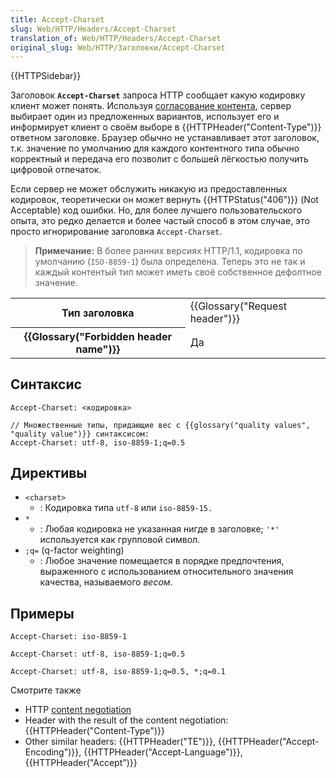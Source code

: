 ```yaml
---
title: Accept-Charset
slug: Web/HTTP/Headers/Accept-Charset
translation_of: Web/HTTP/Headers/Accept-Charset
original_slug: Web/HTTP/Заголовки/Accept-Charset
---
```


{{HTTPSidebar}}

Заголовок **`Accept-Charset`** запроса HTTP сообщает какую кодировку клиент может понять. Используя [согласование контента](/ru/docs/Web/HTTP/Content_negotiation), сервер выбирает один из предложенных вариантов, использует его и информирует клиент о своём выборе в {{HTTPHeader("Content-Type")}} ответном заголовке. Браузер обычно не устанавливает этот заголовок, т.к. значение по умолчанию для каждого контентного типа обычно корректный и передача его позволит с большей лёгкостью получить цифровой отпечаток.

Если сервер не может обслужить никакую из предоставленных кодировок, теоретически он может вернуть {{HTTPStatus("406")}} (Not Acceptable) код ошибки. Но, для более лучшего пользовательского опыта, это редко делается и более частый способ в этом случае, это просто игнорирование заголовка `Accept-Charset`.

> **Примечание:** В более ранних версиях HTTP/1.1, кодировка по умолчанию (`ISO-8859-1`) была определена. Теперь это не так и каждый контентый тип может иметь своё собственное дефолтное значение.

<table class="properties">
  <tbody>
    <tr>
      <th scope="row">Тип заголовка</th>
      <td>{{Glossary("Request header")}}</td>
    </tr>
    <tr>
      <th scope="row">{{Glossary("Forbidden header name")}}</th>
      <td>Да</td>
    </tr>
  </tbody>
</table>

## Синтаксис

```
Accept-Charset: <кодировка>

// Множественные типы, придающие вес с {{glossary("quality values", "quality value")}} синтаксисом:
Accept-Charset: utf-8, iso-8859-1;q=0.5
```

## Директивы

- `<charset>`
  - : Кодировка типа `utf-8` или `iso-8859-15.`
- `*`
  - : Любая кодировка не указанная нигде в заголовке; `'*'` используется как групповой символ.
- `;q=` (q-factor weighting)
  - : Любое значение помещается в порядке предпочтения, выраженного с использованием относительного значения качества, называемого _весом_.

## Примеры

```
Accept-Charset: iso-8859-1

Accept-Charset: utf-8, iso-8859-1;q=0.5

Accept-Charset: utf-8, iso-8859-1;q=0.5, *;q=0.1
```

Смотрите также

- HTTP [content negotiation](/ru/docs/Web/HTTP/Content_negotiation)
- Header with the result of the content negotiation: {{HTTPHeader("Content-Type")}}
- Other similar headers: {{HTTPHeader("TE")}}, {{HTTPHeader("Accept-Encoding")}}, {{HTTPHeader("Accept-Language")}}, {{HTTPHeader("Accept")}}
